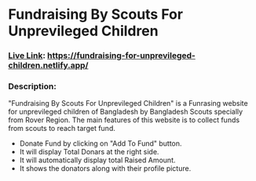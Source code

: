 # Fundraising By Scouts For Unprevileged Children
### [Live Link](https://fundraising-for-unprevileged-children.netlify.app/): https://fundraising-for-unprevileged-children.netlify.app/

### Description:

"Fundraising By Scouts For Unprevileged Children" is a Funrasing website for unprevileged children of Bangladesh by Bangladesh Scouts specially from Rover Region. The main features of this website is to collect funds from scouts to reach target fund. 

- Donate Fund by clicking on "Add To Fund" button.
- It will display Total Donars at the right side.
- It will automatically  display total Raised Amount.
- It shows the donators along with their profile picture.